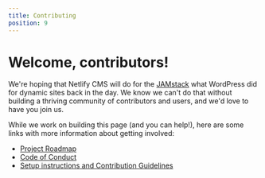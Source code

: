 ```yaml
---
title: Contributing
position: 9
---
```


# Welcome, contributors!

We're hoping that Netlify CMS will do for the [JAMstack](https://www.jamstack.org) what WordPress did for dynamic sites back in the day. We know we can't do that without building a thriving community of contributors and users, and we'd love to have you join us.

While we work on building this page (and you can help!), here are some links with more information about getting involved:

* [Project Roadmap](https://github.com/netlify/netlify-cms/projects/3)
* [Code of Conduct](https://github.com/netlify/netlify-cms/blob/master/CODE_OF_CONDUCT.md)
* [Setup instructions and Contribution Guidelines](https://github.com/netlify/netlify-cms/blob/master/CONTRIBUTING.md)